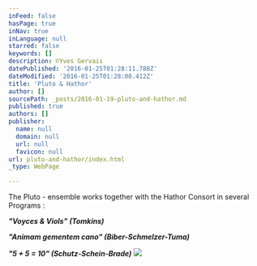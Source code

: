 ```yaml
---
inFeed: false
hasPage: true
inNav: true
inLanguage: null
starred: false
keywords: []
description: ©Yves Gervais
datePublished: '2016-01-25T01:28:11.788Z'
dateModified: '2016-01-25T01:28:08.412Z'
title: 'Pluto & Hathor'
author: []
sourcePath: _posts/2016-01-19-pluto-and-hathor.md
published: true
authors: []
publisher:
  name: null
  domain: null
  url: null
  favicon: null
url: pluto-and-hathor/index.html
_type: WebPage

---
```

The Pluto - ensemble works together with the Hathor Consort in several Programs :

**_"Voyces & Viols"      (Tomkins)_**

**_"Animam gementem cano" (Biber-Schmelzer-Tuma)_**

**_"5 + 5 = 10" (Schutz-Schein-Brade)_**
![](https://s3-us-west-2.amazonaws.com/the-grid-img/p/2f3b3064a97ec1b68bf9b43f8f71c7297c324c4f.jpg)